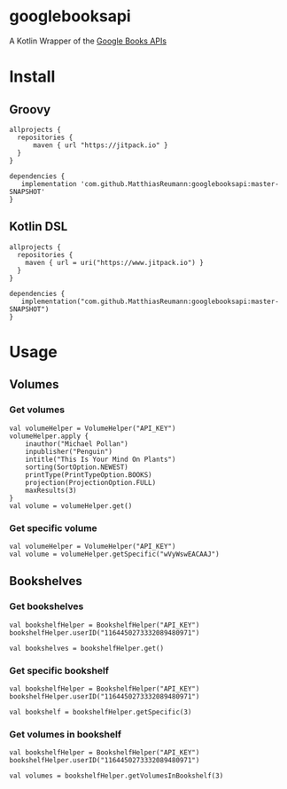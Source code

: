 # googlebooksapi
A Kotlin Wrapper of the [Google Books APIs](https://developers.google.com/books)

# Install

## Groovy
```
allprojects {
  repositories {
      maven { url "https://jitpack.io" }
  }
}

dependencies {
   implementation 'com.github.MatthiasReumann:googlebooksapi:master-SNAPSHOT'
}
```

## Kotlin DSL

```
allprojects {
  repositories {
    maven { url = uri("https://www.jitpack.io") }
  }
}

dependencies {
   implementation("com.github.MatthiasReumann:googlebooksapi:master-SNAPSHOT")
}
```

# Usage

## Volumes

### Get volumes

```
val volumeHelper = VolumeHelper("API_KEY")
volumeHelper.apply {
    inauthor("Michael Pollan")
    inpublisher("Penguin")
    intitle("This Is Your Mind On Plants")
    sorting(SortOption.NEWEST)
    printType(PrintTypeOption.BOOKS)
    projection(ProjectionOption.FULL)
    maxResults(3)
}
val volume = volumeHelper.get()
```

### Get specific volume

```
val volumeHelper = VolumeHelper("API_KEY")
val volume = volumeHelper.getSpecific("wVyWswEACAAJ")
```

## Bookshelves

### Get bookshelves

```
val bookshelfHelper = BookshelfHelper("API_KEY")
bookshelfHelper.userID("1164450273332089480971")

val bookshelves = bookshelfHelper.get()
```

### Get specific bookshelf

```
val bookshelfHelper = BookshelfHelper("API_KEY")
bookshelfHelper.userID("1164450273332089480971")

val bookshelf = bookshelfHelper.getSpecific(3)
```

### Get volumes in bookshelf

```
val bookshelfHelper = BookshelfHelper("API_KEY")
bookshelfHelper.userID("1164450273332089480971")

val volumes = bookshelfHelper.getVolumesInBookshelf(3)
```

